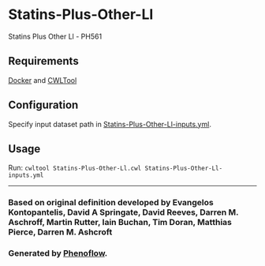 # Statins-Plus-Other-Ll

Statins Plus Other Ll - PH561

## Requirements

[Docker](https://docs.docker.com/install/) and [CWLTool](https://github.com/common-workflow-language/cwltool#install)

## Configuration

Specify input dataset path in [Statins-Plus-Other-Ll-inputs.yml](Statins-Plus-Other-Ll-inputs.yml).

## Usage

Run: `cwltool Statins-Plus-Other-Ll.cwl Statins-Plus-Other-Ll-inputs.yml`

***

### Based on original definition developed by Evangelos Kontopantelis, David A Springate, David Reeves, Darren M. Aschroff, Martin Rutter, Iain Buchan, Tim Doran, Matthias Pierce, Darren M. Ashcroft
### Generated by [Phenoflow](https://kclhi.org/phenoflow).
